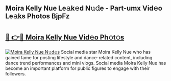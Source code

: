 ## Moira Kelly Nue Le𝚊k𝚎d N𝚞𝚍e - Part-umx Vid𝚎o Le𝚊ks Photos BjpFz

# <h2><a href="http://fb67pu.evod.top/?m=Moira+Kelly+Nue">🔗 👉🔴 Moira Kelly Nue Vid𝚎o Ph𝚘t𝚘s</a></h2>

[![Moira Kelly Nue N𝚞d𝚎s](https://i.imgur.com/8V9OHl7.gif)](http://fb67pu.evod.top/?m=Moira+Kelly+Nue)
Social media star Moira Kelly Nue who has gained fame for posting lifestyle and dance-related content, including dance trend performances and mini vlogs. Social media Moira Kelly Nue has become an important platform for public figures to engage with their followers. 
